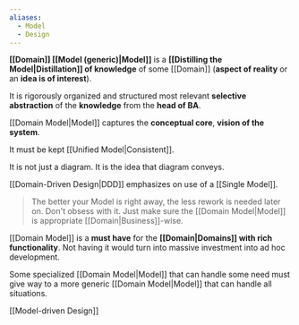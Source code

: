 ```yaml
---
aliases:
  - Model
  - Design
---
```

**[[Domain]] [[Model (generic)|Model]]** is a **[[Distilling the Model|Distillation]] of knowledge** of some [[Domain]] (**aspect of reality** or an **idea is of interest**).

It is rigorously organized and structured most relevant **selective abstraction** of the **knowledge** from the **head of BA**. 

[[Domain Model|Model]] captures the **conceptual core**, **vision of the system**.

It must be kept [[Unified Model|Consistent]].

It is not just a diagram. It is the idea that diagram conveys.

[[Domain-Driven Design|DDD]] emphasizes on use of a [[Single Model]].

> The better your Model is right away, the less rework is needed later on. Don't obsess with it. Just make sure the [[Domain Model|Model]] is appropriate [[Domain|Business]]-wise.

[[Domain Model]] is a **must have** for the **[[Domain|Domains]] with rich functionality**. Not having it would turn into massive investment into ad hoc development.

Some specialized [[Domain Model|Model]] that can handle some need must give way to a more generic [[Domain Model|Model]] that can handle all situations.

[[Model-driven Design]]
